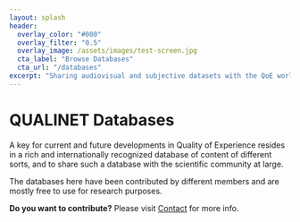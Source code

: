 ```yaml
---
layout: splash
header:
  overlay_color: "#000"
  overlay_filter: "0.5"
  overlay_image: /assets/images/test-screen.jpg
  cta_label: "Browse Databases"
  cta_url: "/databases"
excerpt: "Sharing audiovisual and subjective datasets with the QoE world"
---
```


# QUALINET Databases

A key for current and future developments in Quality of Experience resides
in a rich and internationally recognized database of content of different
sorts, and to share such a database with the scientific community at large.

The databases here have been contributed by different members and are mostly free to use for research purposes.

 **Do you want to contribute?** Please visit [Contact](contact) for more info.

